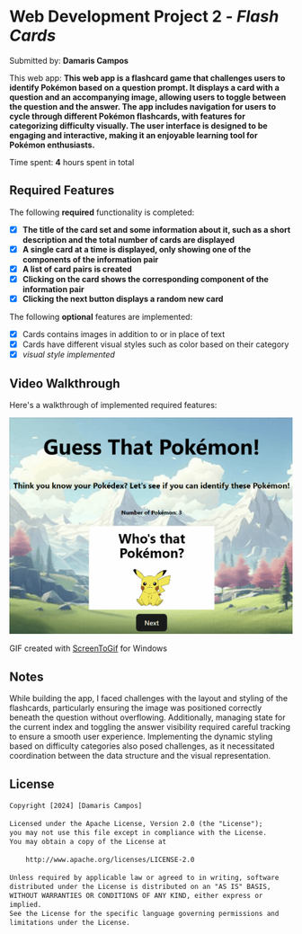 # Web Development Project 2 - *Flash Cards*

Submitted by: **Damaris Campos**

This web app: **This web app is a flashcard game that challenges users to identify Pokémon based on a question prompt. It displays a card with a question and an accompanying image, allowing users to toggle between the question and the answer. The app includes navigation for users to cycle through different Pokémon flashcards, with features for categorizing difficulty visually. The user interface is designed to be engaging and interactive, making it an enjoyable learning tool for Pokémon enthusiasts.**

Time spent: **4** hours spent in total

## Required Features

The following **required** functionality is completed:

- [x] **The title of the card set and some information about it, such as a short description and the total number of cards are displayed**
- [x] **A single card at a time is displayed, only showing one of the components of the information pair**
- [x] **A list of card pairs is created**
- [x] **Clicking on the card shows the corresponding component of the information pair**
- [x] **Clicking the next button displays a random new card**

The following **optional** features are implemented:

- [x] Cards contains images in addition to or in place of text
- [x] Cards have different visual styles such as color based on their category
- [x] *visual style implemented*
<!--
The following **additional** features are implemented:

* [ ] List anything else that you added to improve the site's functionality!
-->
## Video Walkthrough

Here's a walkthrough of implemented required features:

<img src='/flash-cards/src/assets/img/flash-card.gif' title='Video Walkthrough' width='' alt='Video Walkthrough' />

<!-- Replace this with whatever GIF tool you used! -->
GIF created with [ScreenToGif](https://www.screentogif.com/) for Windows

## Notes

While building the app, I faced challenges with the layout and styling of the flashcards, particularly ensuring the image was positioned correctly beneath the question without overflowing. Additionally, managing state for the current index and toggling the answer visibility required careful tracking to ensure a smooth user experience. Implementing the dynamic styling based on difficulty categories also posed challenges, as it necessitated coordination between the data structure and the visual representation.

## License

    Copyright [2024] [Damaris Campos]

    Licensed under the Apache License, Version 2.0 (the "License");
    you may not use this file except in compliance with the License.
    You may obtain a copy of the License at

        http://www.apache.org/licenses/LICENSE-2.0

    Unless required by applicable law or agreed to in writing, software
    distributed under the License is distributed on an "AS IS" BASIS,
    WITHOUT WARRANTIES OR CONDITIONS OF ANY KIND, either express or implied.
    See the License for the specific language governing permissions and
    limitations under the License.
